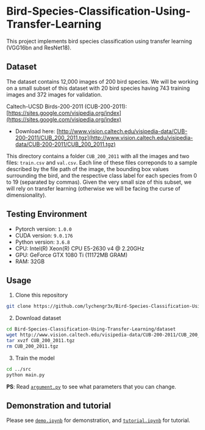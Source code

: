 # Bird-Species-Classification-Using-Transfer-Learning

This project implements bird species classification using transfer learning (VGG16bn and ResNet18).

## Dataset  

The dataset contains 12,000 images of 200 bird species. We will be working on a small subset of this dataset with 20 bird species having 743 training images and 372 images for validation.

Caltech-UCSD Birds-200-2011 (CUB-200-2011): [https://sites.google.com/visipedia.org/index](https://sites.google.com/visipedia.org/index)

* Download here: [http://www.vision.caltech.edu/visipedia-data/CUB-200-2011/CUB_200_2011.tgz](http://www.vision.caltech.edu/visipedia-data/CUB-200-2011/CUB_200_2011.tgz)

This directory contains a folder `CUB_200_2011` with all the images and two files: `train.csv` and `val.csv`. Each line of these files correponds to a sample described by the file path of the image, the bounding box values surrounding the bird, and the respective class label for each species from 0 to 19 (separated by commas). Given the very small size of this subset, we will rely on transfer learning (otherwise we will be facing the curse of dimensionality).

## Testing Environment  

* Pytorch version: `1.0.0`
* CUDA version: `9.0.176`
* Python version: `3.6.8`
* CPU: Intel(R) Xeon(R) CPU E5-2630 v4 @ 2.20GHz
* GPU: GeForce GTX 1080 Ti (11172MB GRAM)
* RAM: 32GB

## Usage

1. Clone this repository

```bash
git clone https://github.com/lychengr3x/Bird-Species-Classification-Using-Transfer-Learning.git
```

2. Download dataset

```bash
cd Bird-Species-Classification-Using-Transfer-Learning/dataset
wget http://www.vision.caltech.edu/visipedia-data/CUB-200-2011/CUB_200_2011.tgz
tar xvzf CUB_200_2011.tgz
rm CUB_200_2011.tgz
```

3. Train the model

```bash
cd ../src
python main.py
```

**PS**: Read [`argument.py`](src/argument.py) to see what parameters that you can change.

## Demonstration and tutorial

Please see [`demo.ipynb`](src/demo.ipynb) for demonstration, and [`tutorial.ipynb`](src/tutorial.ipynb) for tutorial.